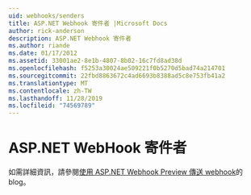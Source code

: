 ```yaml
---
uid: webhooks/senders
title: ASP.NET Webhook 寄件者 |Microsoft Docs
author: rick-anderson
description: ASP.NET Webhook 寄件者
ms.author: riande
ms.date: 01/17/2012
ms.assetid: 33001ae2-8e1b-4807-8b02-16c7fd8ad38d
ms.openlocfilehash: f5253a30024ae509221f0b5270d5bad74a214701
ms.sourcegitcommit: 22fbd8863672c4ad6693b8388ad5c8e753fb41a2
ms.translationtype: MT
ms.contentlocale: zh-TW
ms.lasthandoff: 11/28/2019
ms.locfileid: "74569789"
---
```

# <a name="aspnet-webhook-senders"></a>ASP.NET WebHook 寄件者

如需詳細資訊，請參閱[使用 ASP.NET Webhook Preview 傳送 webhook](https://blogs.msdn.com/b/webdev/archive/2015/09/15/sending-webhooks-with-asp-net-webhooks-preview.aspx)的 blog。
